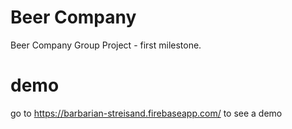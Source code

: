 # Beer Company
Beer Company Group Project - first milestone.

# demo
go to https://barbarian-streisand.firebaseapp.com/ to see a demo